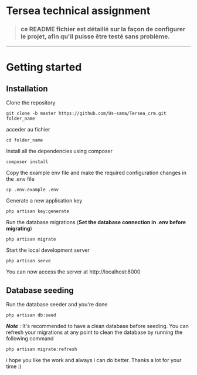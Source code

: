 # Tersea technical assignment



> ### ce README fichier est détaillé sur la façon de configurer le projet, afin qu'il puisse être testé sans problème.



----------

# Getting started

## Installation


Clone the repository

    git clone -b master https://github.com/Us-sama/Tersea_crm.git folder_name

acceder au fichier

    cd folder_name

Install all the dependencies using composer

    composer install

Copy the example env file and make the required configuration changes in the .env file

    cp .env.example .env

Generate a new application key

    php artisan key:generate


Run the database migrations (**Set the database connection in .env before migrating**)

    php artisan migrate

Start the local development server

    php artisan serve

You can now access the server at http://localhost:8000

## Database seeding

Run the database seeder and you're done

    php artisan db:seed

***Note*** : It's recommended to have a clean database before seeding. You can refresh your migrations at any point to clean the database by running the following command

    php artisan migrate:refresh
    
i hope you like the work and always i can do better.
Thanks a lot for your time :)   
